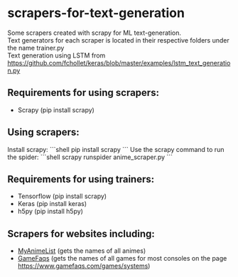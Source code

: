 # scrapers-for-text-generation
Some scrapers created with scrapy for ML text-generation. <br>
Text generators for each scraper is located in their respective folders under the name trainer.py <br>
Text generation using LSTM from <a href="https://github.com/fchollet/keras/blob/master/examples/lstm_text_generation.py">https://github.com/fchollet/keras/blob/master/examples/lstm_text_generation.py</a>

<h2>Requirements for using scrapers:</h2>
<ul>
  <li>
    Scrapy (pip install scrapy)
  </li>
</ul>

<h2>Using scrapers:</h2>
Install scrapy:
```shell
pip install scrapy
```
Use the scrapy command to run the spider:
```shell
scrapy runspider anime_scraper.py
```

<h2>Requirements for using trainers:</h2>
<ul>
  <li>
    Tensorflow (pip install scrapy)
  </li>
  <li>
    Keras (pip install keras)
  </li>
  <li>
    h5py (pip install h5py)
  </li>
</ul>

<h2>Scrapers for websites including: </h2>
<ul>
  <li>
    <a href="https://myanimelist.net/">MyAnimeList</a> (gets the names of all animes)
  </li>
  <li>
    <a href="https://www.gamefaqs.com/">GameFaqs</a> (gets the names of all games for most consoles on the page <a href="https://www.gamefaqs.com/games/systems">https://www.gamefaqs.com/games/systems</a>)
  </li>
</ul>
    
